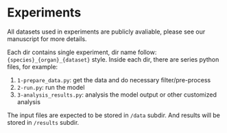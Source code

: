 # Experiments

All datasets used in experiments are publicly avaliable, please see our manuscript for more details.

Each dir contains single experiment, dir name follow: `{species}_{organ}_{dataset}` style.
Inside each dir, there are series python files, for example:

1. `1-prepare_data.py`: get the data and do necessary filter/pre-process
2. `2-run.py`: run the model
3. `3-analysis_results.py`: analysis the model output or other customized analysis

The input files are expected to be stored in `/data` subdir. And results will be stored in `/results` subdir.